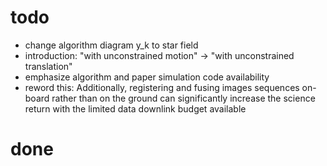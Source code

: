 # todo
- change algorithm diagram y_k to star field
- introduction: "with unconstrained motion" -> "with unconstrained translation"
- emphasize algorithm and paper simulation code availability
- reword this: Additionally,
registering and fusing images sequences on-board rather
than on the ground can significantly increase the science
return with the limited data downlink budget available

# done

